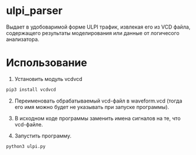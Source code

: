 # ulpi_parser

Выдает в удобоваримой форме ULPI трафик, извлекая его из VCD файла, содержащего результаты моделирования или данные от логичесого анализатора.

# Использование

1. Установить модуль vcdvcd

```bash
pip3 install vcdvcd
```

2. Переименовать обрабатываемый vcd-файл в waveform.vcd (тогда его имя можно будет не указывать при запуске программы).

3. В исходном коде программы заменить имена сигналов на те, что vcd-файле.

4. Запустить программу.

```bash
python3 ulpi.py
```

